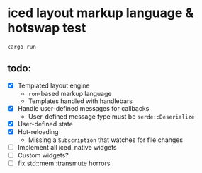 # iced layout markup language & hotswap test

`cargo run`

## todo:

- [x] Templated layout engine
  - `ron`-based markup language
  - Templates handled with handlebars
- [x] Handle user-defined messages for callbacks
  - User-defined message type must be `serde::Deserialize`
- [x] User-defined state
- [x] Hot-reloading
  - Missing a `Subscription` that watches for file changes
- [ ] Implement all iced_native widgets
- [ ] Custom widgets?
- [ ] fix std::mem::transmute horrors
